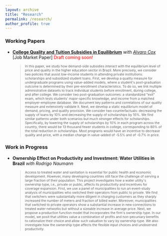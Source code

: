 ```yaml
---
layout: archive
title: "Research"
permalink: /research/
author_profile: true
---
```


### Working Papers
- **[College Quality and Tuition Subsidies in Equilibrium](https://fpcordeiro.github.io/files/cordeiro_jmp.pdf)** _with [Alvaro Cox](https://www.alvarocox.com/)_ [Job Market Paper]
<span style="color:red">Draft coming soon!</span>
  ><span style="font-size:0.75em">In this paper, we study how demand-side subsidies interact with the equilibrium level of price and quality in the higher education sector in Brazil. More precisely, we consider two policies that assist low-income students in attending private institutions: scholarships and subsidized student loans. First, we develop a quality measure for undergraduate programs using value-added models, where a student's post-graduation outcome is determined by their pre-enrollment characteristics. To do so, we link multiple administrative datasets to track individual students before enrollment, during college, and after college. We consider two post-graduation outcomes: a standardized "exit" exam, which tests students' major-specific knowledge, and income from a matched employer-employee database. We document key patterns and correlations of our quality measure and extensively validate it. Next, we develop a static equilibrium model of demand, pricing, and quality provision. We consider two counterfactuals: decreasing the supply of loans by 10% and decreasing the supply of scholarships by 10%. We find similar patterns under both scenarios but much stronger effects for scholarships. Specifically, by lowering the supply of scholarships by 10% in each program across the country, there would be 13 thousand fewer students in college, corresponding to 80% of the total reduction in scholarships. Most programs would have an incentive to decrease quality and price, with a median change in value-added of -5.5% and of -0.7% in price.</span>

### Work in Progress
- **Ownership Effect on Productivity and Investment: Water Utilities in Brazil** _with Rodrigo Naumann_
  ><span style="font-size:0.75em">Access to treated water and sanitation is essential for public health and economic development. However, many developing countries still face the challenge of serving a large fraction of their population. This project investigates how a water utility's ownership type, i.e., private or public, affects its productivity and incentives for coverage expansion. First, we use a panel of municipalities to run an event-study analysis of municipalities who switched their operators from public to private. We find that switchers were substantially more diligent in charging customers as they sharply increased the number of meters and fraction of billed water. Moreover, municipalities that switched to private operators show a substantial increase in new connections to treated water networks but without a sizeable increase in average price. Next, we propose a production function model that incorporates the firm's ownership type. In our model, we posit that utilities value a combination of profits and non-pecuniary benefits to rationalize their choice and allow such valuation to vary by ownership type. We also investigate how the ownership type affects the flexible input choices and unobserved productivity.</span>

<!-- {% if author.googlescholar %}
  You can also find my articles on <u><a href="{{author.googlescholar}}">my Google Scholar profile</a>.</u>
{% endif %}

{% include base_path %}

{% for post in site.publications reversed %}
  {% include archive-single.html %}
{% endfor %} -->
